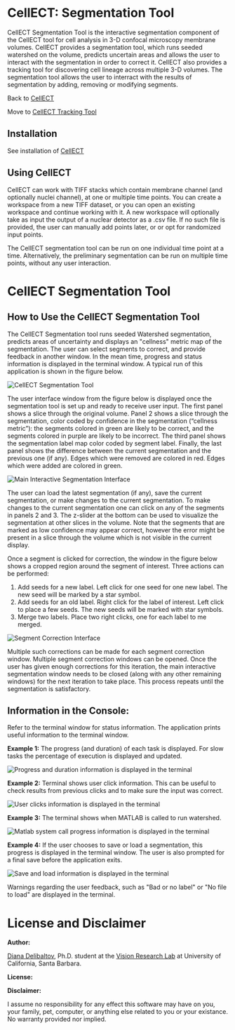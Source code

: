 CellECT: Segmentation Tool
==========================

CellECT Segmentation Tool is the interactive segmentation component of the CellECT tool for cell analysis in 3-D confocal microscopy membrane volumes. CellECT provides a segmentation tool, which runs seeded watershed on the volume, predicts uncertain areas and allows the user to interact with the segmentation in order to correct it. CellECT also provides a tracking tool for discovering cell lineage across multiple 3-D volumes. The segmentation tool allows the user to interract with the results of segmentation by adding, removing or modifying segments.

Back to [CellECT](https://github.com/ddiana/CellECT#cellect-cell-evolution-capturing-tool)

Move to [CellECT Tracking Tool](https://github.com/ddiana/CellECT/tree/master/CellECT/track_tool#cellect-tracking-tool)


Installation
------------

See installation of [CellECT](https://github.com/ddiana/CellECT)


Using CellECT
-------------

CellECT can work with TIFF stacks which contain membrane channel (and optionally nuclei channel), at one or multiple time points. You can create a workspace from a new TIFF dataset, or you can open an existing workspace and continue working with it. A new workspace will optionally take as input the output of a nuclear detector as a .csv file. If no such file is provided, the user can manually add points later, or or opt for randomized input points.

The CellECT segmentation tool can be run on one individual time point at a time. Alternatively, the preliminary segmentation can be run on multiple time points, without any user interaction.


CellECT Segmentation Tool
=========================


How to Use the CellECT Segmentation Tool
----------------------------------------

The CellECT Segmentation tool runs seeded Watershed segmentation, predicts areas of uncertainty and displays an "cellness" metric map of the segmentation. The user can select segments to correct, and provide feedback in another window. In the mean time, progress and status information is displayed in the terminal window. A typical run of this application is shown in the figure below.

![CellECT Segmentation Tool](CellECT/CellECT/doc/md_figures/full_screen.png "CellECT Segmentation Tool")


The user interface window from the figure below is displayed once the segmentation tool is set up and ready to receive user input. The first panel shows a slice through the original volume. Panel 2 shows a slice through the segmentation, color coded by confidence in the segmentation (“cellness metric”): the segments colored in green are likely to be correct, and the segments colored in purple are likely to be incorrect. The third panel shows the segmentation label map color coded by segment label. Finally, the last panel shows the difference between the current segmentation and the previous one (if any). Edges which were removed are colored in red. Edges which were added are colored in green.

![Main Interactive Segmentation Interface](CellECT/CellECT/doc/md_figures/main_gui.png "Main Interactive Segmentation Interface")

The user can load the latest segmentation (if any), save the current segmentation, or make changes to the current segmentation. To make changes to the current segmentation one can click on any of the segments in panels 2 and 3. The z-slider at the bottom can be used to visualize the segmentation at other slices in the volume. Note that the segments that are marked as low confidence may appear correct, however the error might be present in a slice through the volume which is not visible in the current display.

Once a segment is clicked for correction, the window in the figure below shows a cropped region around the segment of interest. Three actions can be performed:

1.  Add seeds for a new label. Left click for one seed for one new label. The new seed will be marked by a star symbol.
2.  Add seeds for an old label. Right click for the label of interest. Left click to place a few seeds. The new seeds will be marked with star symbols.
3.  Merge two labels. Place two right clicks, one for each label to me merged.

![Segment Correction Interface](CellECT/CellECT/doc/md_figures/correct_segment_gui.png "Correct Segment Interface")

Multiple such corrections can be made for each segment correction window. Multiple segment correction windows can be opened. Once the user has given enough corrections for this iteration, the main interactive segmentation window needs to be closed (along with any other remaining windows) for the next iteration to take place. This process repeats until the segmentation is satisfactory.



Information in the Console:
---------------------------

Refer to the terminal window for status information. The application prints useful information to the terminal window.

**Example 1:** The progress (and duration) of each task is displayed. For slow tasks the percentage of execution is displayed and updated.

![Progress and duration information is displayed in the terminal](CellECT/CellECT/doc/md_figures/seg_tool1.png "Progress and duration information is displayed in the terminal")


**Example 2:** Terminal shows user click information. This can be useful to check results from previous clicks and to make sure the input was correct.

![User clicks information is displayed in the terminal](CellECT/CellECT/doc/md_figures/seg_tool_clicks.png "User clicks information is displayed in the terminal")


**Example 3:** The terminal shows when MATLAB is called to run watershed.

![Matlab system call progress information is displayed in the terminal](CellECT/CellECT/doc/md_figures/seg_tool_matlab.png "Matlab system call progress information is displayed in the terminal")


**Example 4:** If the user chooses to save or load a segmentation, this progress is displayed in the terminal window. The user is also prompted for a final save before the application exits.

![Save and load information is displayed in the terminal](CellECT/CellECT/doc/md_figures/seg_tool_saving.png "Save and load information is displayed in the terminal")

Warnings regarding the user feedback, such as "Bad or no label" or "No file to load" are displayed in the terminal.




License and Disclaimer
======================

**Author:**

[Diana Delibaltov](http://ece.ucsb.edu/~diana), Ph.D. student at the [Vision Research Lab](http://vision.ece.ucsb.edu) at University of California, Santa Barbara.

**License:**


**Disclaimer:**

I assume no responsibility for any effect this software may have on you,
your family, pet, computer, or anything else related to you or your existance.
No warranty provided nor implied.

